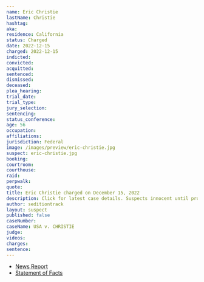 ```yaml
---
name: Eric Christie
lastName: Christie
hashtag:
aka:
residence: California
status: Charged
date: 2022-12-15
charged: 2022-12-15
indicted:
convicted:
acquitted:
sentenced:
dismissed:
deceased:
plea_hearing:
trial_date:
trial_type:
jury_selection:
sentencing:
status_conference:
age: 56
occupation:
affiliations:
jurisdiction: Federal
image: /images/preview/eric-christie.jpg
suspect: eric-christie.jpg
booking:
courtroom:
courthouse:
raid:
perpwalk:
quote:
title: Eric Christie charged on December 15, 2022
description: Click for latest case details. Suspects innocent until proven guilty.
author: seditiontrack
layout: suspect
published: false
caseNumber:
caseName: USA v. CHRISTIE
judge:
videos:
charges:
sentence:
---
```


- [News Report](https://www.nbcnews.com/politics/justice-department/jan-6-participant-arrested-hours-long-standoff-fbi-rcna63035)
- [Statement of Facts](https://storage.courtlistener.com/recap/gov.uscourts.dcd.250311/gov.uscourts.dcd.250311.1.1.pdf)
